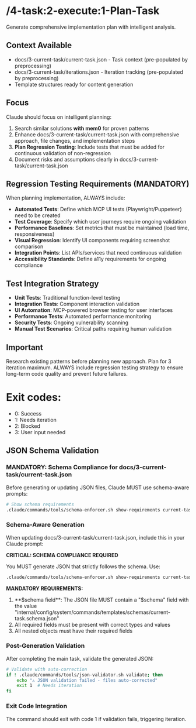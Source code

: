 # /4-task:2-execute:1-Plan-Task
Generate comprehensive implementation plan with intelligent analysis.

## Context Available
- docs/3-current-task/current-task.json - Task context (pre-populated by preprocessing)
- docs/3-current-task/iterations.json - Iteration tracking (pre-populated by preprocessing)
- Template structures ready for content generation

## Focus
Claude should focus on intelligent planning:
1. Search similar solutions **with mem0** for proven patterns
2. Enhance docs/3-current-task/current-task.json with comprehensive approach, file changes, and implementation steps
3. **Plan Regression Testing**: Include tests that must be added for continuous validation of non-regression
4. Document risks and assumptions clearly in docs/3-current-task/current-task.json

## Regression Testing Requirements (MANDATORY)
When planning implementation, ALWAYS include:
- **Automated Tests**: Define which MCP UI tests (Playwright/Puppeteer) need to be created
- **Test Coverage**: Specify which user journeys require ongoing validation
- **Performance Baselines**: Set metrics that must be maintained (load time, responsiveness)
- **Visual Regression**: Identify UI components requiring screenshot comparison
- **Integration Points**: List APIs/services that need continuous validation
- **Accessibility Standards**: Define a11y requirements for ongoing compliance

## Test Integration Strategy
- **Unit Tests**: Traditional function-level testing
- **Integration Tests**: Component interaction validation
- **UI Automation**: MCP-powered browser testing for user interfaces
- **Performance Tests**: Automated performance monitoring
- **Security Tests**: Ongoing vulnerability scanning
- **Manual Test Scenarios**: Critical paths requiring human validation

## Important
Research existing patterns before planning new approach. Plan for 3 iteration maximum. ALWAYS include regression testing strategy to ensure long-term code quality and prevent future failures.

# Exit codes:
- 0: Success
- 1: Needs iteration
- 2: Blocked
- 3: User input needed
## JSON Schema Validation
<!-- JSON_SCHEMA_VALIDATION -->

### MANDATORY: Schema Compliance for docs/3-current-task/current-task.json

Before generating or updating JSON files, Claude MUST use schema-aware prompts:

```bash
# Show schema requirements
.claude/commands/tools/schema-enforcer.sh show-requirements current-task
```

### Schema-Aware Generation
When updating docs/3-current-task/current-task.json, include this in your Claude prompt:

**CRITICAL: SCHEMA COMPLIANCE REQUIRED**

You MUST generate JSON that strictly follows the schema. Use:
```bash
.claude/commands/tools/schema-enforcer.sh show-requirements current-task
```

**MANDATORY REQUIREMENTS:**
1. **$schema field**: The JSON file MUST contain a "$schema" field with the value "internal/config/system/commands/templates/schemas/current-task.schema.json"
2. All required fields must be present with correct types and values
3. All nested objects must have their required fields
### Post-Generation Validation
After completing the main task, validate the generated JSON:

```bash
# Validate with auto-correction
if ! .claude/commands/tools/json-validator.sh validate; then
    echo "⚠ JSON validation failed - files auto-corrected"
    exit 1  # Needs iteration
fi
```

### Exit Code Integration
The command should exit with code 1 if validation fails, triggering iteration.

<!-- /JSON_SCHEMA_VALIDATION -->
